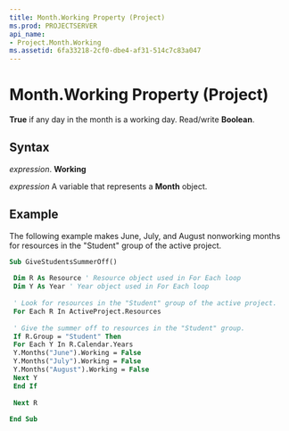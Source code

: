 ```yaml
---
title: Month.Working Property (Project)
ms.prod: PROJECTSERVER
api_name:
- Project.Month.Working
ms.assetid: 6fa33218-2cf0-dbe4-af31-514c7c83a047
---
```



# Month.Working Property (Project)

 **True** if any day in the month is a working day. Read/write **Boolean**.


## Syntax

 _expression_. **Working**

 _expression_ A variable that represents a **Month** object.


## Example

The following example makes June, July, and August nonworking months for resources in the "Student" group of the active project.


```vb
Sub GiveStudentsSummerOff() 
 
 Dim R As Resource ' Resource object used in For Each loop 
 Dim Y As Year ' Year object used in For Each loop 
 
 ' Look for resources in the "Student" group of the active project. 
 For Each R In ActiveProject.Resources 
 
 ' Give the summer off to resources in the "Student" group. 
 If R.Group = "Student" Then 
 For Each Y In R.Calendar.Years 
 Y.Months("June").Working = False 
 Y.Months("July").Working = False 
 Y.Months("August").Working = False 
 Next Y 
 End If 
 
 Next R 
 
End Sub
```



